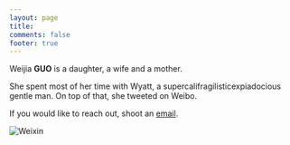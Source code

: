 ```yaml
---
layout: page
title:
comments: false 
footer: true
--- 
```


Weijia **GUO** is a daughter, a wife and a mother. 

She spent most of her time with Wyatt, a supercalifragilisticexpiadocious gentle man. On top of that, she tweeted on Weibo. 

If you would like to reach out, shoot an [email][]. 

![Weixin](http://farm8.staticflickr.com/7437/12646418495_bc854c97d1_o.jpg "Add WeChat by scan the QR code")  
 
[email]: mailto:me@mombuyble.com
